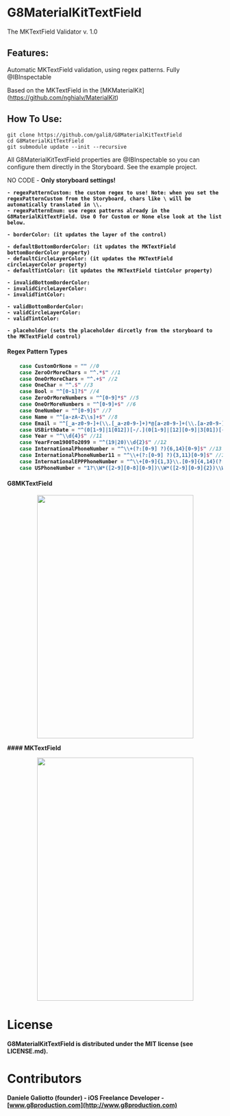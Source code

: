 G8MaterialKitTextField
===========
The MKTextField Validator v. 1.0

Features:
-----
Automatic MKTextField validation, using regex patterns.
Fully @IBInspectable

Based on the MKTextField in the [MKMaterialKit] (https://github.com/nghialv/MaterialKit)

How To Use:
-----
```
git clone https://github.com/gali8/G8MaterialKitTextField
cd G8MaterialKitTextField
git submodule update --init --recursive
```

All G8MaterialKitTextField properties are @IBInspectable so you can configure them directly in the Storyboard.
See the example project.

NO CODE - <strong>Only storyboard settings!<strong>

```
- regexPatternCustom: the custom regex to use! Note: when you set the regexPatternCustom from the Storyboard, chars like \ will be automatically translated in \\.
- regexPatternEnum: use regex patterns already in the G8MaterialKitTextField. Use 0 for Custom or None else look at the list below.

- borderColor: (it updates the layer of the control)

- defaultBottomBorderColor: (it updates the MKTextField bottomBorderColor property)
- defaultCircleLayerColor: (it updates the MKTextField circleLayerColor property)
- defaultTintColor: (it updates the MKTextField tintColor property)

- invalidBottomBorderColor:
- invalidCircleLayerColor:
- invalidTintColor:

- validBottomBorderColor:
- validCircleLayerColor:
- validTintColor:

- placeholder (sets the placeholder dircetly from the storyboard to the MKTextField control)
```

#### Regex Pattern Types
``` swift
    case CustomOrNone = "" //0
    case ZeroOrMoreChars = "^.*$" //1
    case OneOrMoreChars = "^.+$" //2
    case OneChar = "^.$" //3
    case Bool = "^[0-1]?$" //4
    case ZeroOrMoreNumbers = "^[0-9]*$" //5
    case OneOrMoreNumbers = "^[0-9]+$" //6
    case OneNumber = "^[0-9]$" //7
    case Name = "^[a-zA-Z\\s]+$" //8
    case Email = "^[_a-z0-9-]+(\\.[_a-z0-9-]+)*@[a-z0-9-]+(\\.[a-z0-9-]+)*(\\.[a-z]{2,4})$" //9
    case USBirthDate = "^(0[1-9]|1[012])[-/.](0[1-9]|[12][0-9]|3[01])[-/.](19|20)\\d\\d$" //10 MM/dd/yyyy
    case Year = "^\\d{4}$" //11
    case YearFrom1900To2099 = "^(19|20)\\d{2}$" //12
    case InternationalPhoneNumber = "^\\+(?:[0-9] ?){6,14}[0-9]$" //13 es. +0000 000 0000000000 +00 000 0000000000 ....
    case InternationalPhoneNumber11 = "^\\+(?:[0-9] ?){3,11}[0-9]$" //14 es. +00 000 0000000 ....
    case InternationalEPPPhoneNumber = "^\\+[0-9]{1,3}\\.[0-9]{4,14}(?:x.+)?$" //15
    case USPhoneNumber = "1?\\W*([2-9][0-8][0-9])\\W*([2-9][0-9]{2})\\W*([0-9]{4})(\\se?x?t?(\\d*))?" //16
```

#### G8MKTextField
<p align="center">
<img style="-webkit-user-select: none;" src="https://www.dropbox.com/s/8hho89scxc2r1wh/G8MaterialKitTextField.gif?dl=0" width="365" height="568">
</p>
#### MKTextField
<p align="center">
<img style="-webkit-user-select: none;" src="https://dl.dropboxusercontent.com/u/8556646/MKTextField.gif" width="365" height="568">
</p>


License
=================

G8MaterialKitTextField is distributed under the MIT
license (see LICENSE.md).

Contributors
=================

Daniele Galiotto (founder) - iOS Freelance Developer -
**[www.g8production.com](http://www.g8production.com)**
